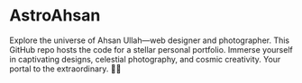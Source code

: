 # AstroAhsan
Explore the universe of Ahsan Ullah—web designer and photographer. This GitHub repo hosts the code for a stellar personal portfolio. Immerse yourself in captivating designs, celestial photography, and cosmic creativity. Your portal to the extraordinary. 🌌🌠
